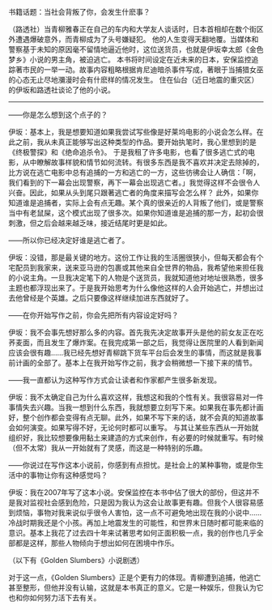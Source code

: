 
书籍话题：当社会背叛了你，会发生什麽事？

（路透社）当青柳雅春正在自己的车内和大学友人谈话时，日本首相却在数个街区外遭遇爆破意外，而青柳成为了头号嫌疑犯。
他的人生变得天翻地覆。当媒体和警察基于未知的原因毫不留情地逼近他时，这位送货员，也就是伊坂幸太郎《金色梦乡》小说的男主角，被迫逃亡。
本书将时间设定在近未来的日本，安保监控追踪著市民的一举一动。故事内容粗略根据肯尼迪暗杀事件写成，著眼于当捕猎女巫的心态无止尽地瀰漫时会有什麽样的情况发生。
住在仙台（近日地震的重灾区）的伊坂和路透社谈论了他的小说。

---

——你是怎么想到这个点子的？

伊坂：基本上，我是想要知道如果我尝试写些像是好莱坞电影的小说会怎么样。在此之前，我从未真正能够写出这种类型的作品。要开始执笔时，我心里想到的是《终极警探》和《绝命追杀令》。
于是我租了许多电影，也看了很多逃亡式的电影，从中瞭解故事样貌和情节如何流转。有很多东西是我不喜欢并决定去除掉的，比方说在逃亡电影中总有追捕的一方和逃亡的一方，这些彷彿会让人确信：「啊，我们看到的下一幕会出现警察，再下一幕会出现逃亡者。」我觉得这样不会很令人兴奋。因此，如果从头到尾只跟著逃亡者的角度来描写会怎么样？
此外，如果你知道谁是追捕者，实际上会有点无趣。某个真的很亲近的人背叛了他们，或是警察当中有老鼠屎，这个模式出现了很多次。如果你知道谁是追捕的那一方，起初会很刺激，但之后会越来越乏味，接近结尾时更是如此。

——所以你已经决定好谁是逃亡者了。

伊坂：没错，那是最关键的地方。这份工作让我的生活圈很狭小，但每天都会有个宅配员到我家来，送来亚马逊的包裹或其他来自全世界的物品，我希望他来担任我的小说主角。一旦我决定笔下的人物是个送货员，我就知道他对地址很熟悉，很多主题也都浮现出来了。于是我开始思考为什么像他这样的人会开始逃亡，并想出过去他曾经是个英雄。之后只要像这样继续加进东西就好了。

——在你开始写作之前，你会先把所有内容设定好吗？

伊坂：我不会事先想好那么多的内容。首先我先决定故事开头是他的前女友正在吃荞麦面，而且发生了爆炸案。在我完成第一部之后，我觉得让医院里的人看到新闻应该会很有趣……我已经先想好青柳跳下货车平台后会发生的事情，而这就是我事前计画的全部了。基本上在我开始写作之前，我才会稍微想一下接下来的情节。

——我一直都认为这种写作方式会让读者和作家都产生很多新发现。

伊坂：我不太确定自己为什么喜欢这样，我想这和我的个性有关。我很容易对一件事情失去兴趣。当我一想到什么东西，我就想要立刻写下来。如果我在事先都计画好，整个创作都会变得有点无聊。此外，如果不写下来的话，就不会真的知道故事会如何演变。如果写得不好，无论何时都可以重写。
与其让某些东西从一开始就组织好，我比较想要像用黏土来建造的方式来创作，有必要的时候就重写。有时候（但不太常）我从一开始就有了灵感，而这是一种特别的乐趣。

——你说过在写作这本小说前，你感到有点担忧。是社会上的某种事物，或是你生活中的事物让你有这种感觉吗？

伊坂：我在2007年写了这本小说。安保监控在本书中佔了很大的部份，但这并不是我对监视社会感到危险，只是因为我认为这会让故事更有趣。但我个人很容易感到烦恼，事物对我来说似乎很令人害怕，这一点不可避免地出现在我的小说中……冷战时期我还是个小孩。再加上地震发生的可能性，和世界末日随时都可能来临的意识。基本上我花了过去四十年来试著思考如何正面积极一点，我的创作也几乎全部都是这样，那些人物倾向于想出如何在困境中作乐。

（以下有《Golden Slumbers》小说剧透）

对于这一点，《Golden Slumbers》正是个更有力的体现。青柳遭到追捕，他逃亡甚至整形，但他并没有认输，这就是本书真正的意义。它是一种娱乐，但我认为它也和你如何努力活下去有关。